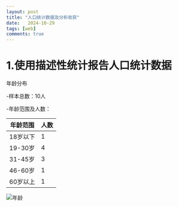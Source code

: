 ```yaml
---
layout: post
title: "人口统计数据及分析收获"
date:   2024-10-29
tags: [web]
comments: true
---
```

<!-- more -->

# 1.使用描述性统计报告人口统计数据

年龄分布

-样本总数：10人

-年龄范围及人数：

| 年龄范围     | 人数 |
| ----------- | ----------- |
| 18岁以下     | 1      |
| 19-30岁     | 4      |
| 31-45岁   | 3        |
| 46-60岁   | 1        |
| 60岁以上   | 1      |

![年龄](https://github.com/user-attachments/assets/be278e91-d2ae-482d-b21b-b8bb903cde8e)
